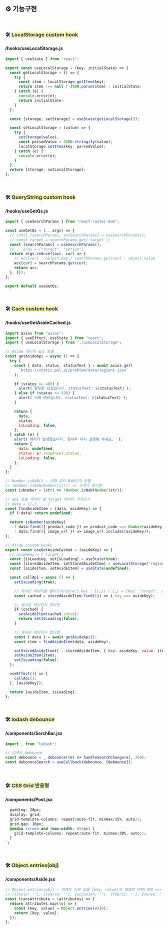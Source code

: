 ## ⚙️ 기능구현

<br/>

### 🛠 <span style="color: #2D3748; background-color:#fff5b1;">**LocalStorage custom hook**</span>

#### /hooks/useLocalStorage.js

```javascript
import { useState } from "react";

export const useLocalStorage = (key, initialState) => {
  const getLocalStorage = () => {
    try {
      const item = localStorage.getItem(key);
      return item !== null ? JSON.parse(item) : initialState;
    } catch (e) {
      console.error(e);
      return initialState;
    }
  };

  const [storage, setStorage] = useState(getLocalStorage());

  const setLocalStorage = (value) => {
    try {
      setStorage(value);
      const parsedValue = JSON.stringify(value);
      localStorage.setItem(key, parsedValue);
    } catch (e) {
      console.error(e);
    }
  };
  return [storage, setLocalStorage];
};
```

<br />

### 🛠 <span style="color: #2D3748; background-color:#fff5b1;">**QueryString custom hook**</span>

#### /hooks/useGetQs.js

```javascript
import { useSearchParams } from "react-router-dom";

const useGetQs = (...args) => {
  // const [searchParams, setSearchParams] = useSearchParams();
  // const target = searchParams.get('target');
  const [searchParams] = useSearchParams();
  // ...args = ["target", "option"]
  return args.reduce((acc, cur) => {
    // acc[cur] : object.key / searchParams.get(cur) : object.value
    acc[cur] = searchParams.get(cur);
    return acc;
  }, {});
};

export default useGetQs;
```

<br />

### 🛠 <span style="color: #2D3748; background-color:#fff5b1;">**Cach custom hook**</span>

#### /hooks/useGetAsideCached.js

```javascript
import axios from "axios";
import { useEffect, useState } from "react";
import { useLocalStorage } from "./useLocalStorage";

// Aside 데이터 api 호출
const getAsideApi = async () => {
  try {
    const { data, status, statusText } = await axios.get(
      `https://static.pxl.ai/problem/data/regions.json`
    );

    if (status >= 400) {
      alert(`잘못된 요청입니다. statusText: ${statusText}`);
    } else if (status >= 500) {
      alert(`서버 에러입니다. statusText: ${statusText}`);
    }

    return {
      data,
      status,
      isLoading: false,
    };
  } catch (e) {
    alert(`에러가 발생했습니다. 잠시후 다시 실행해 주세요. `);
    return {
      data: undefined,
      status: e?.response?.status,
      isLoading: false,
    };
  }
};

// Number.isNaN() : 어떤 값이 NaN인지 판별
// !Number.isNaN(Number(str)) => 숫자가 맞다면
const isNumber = (str) => !Number.isNaN(Number(str));

// api 호출 데이터 중 target 데이터 가져오기
// data = [{…}, ...]
const findAsideItem = (data, asideKey) => {
  if (!data) return undefined;

  return isNumber(asideKey)
    ? data.find(({ product_code }) => product_code === Number(asideKey))
    : data.find(({ image_url }) => image_url.includes(asideKey));
};

// Aside custom hooks
export const useGetAsideCached = (asideKey) => {
  // asideKey = { target }
  const [isLoading, setIsLoading] = useState(true);
  const [storedAsideItem, setStoredAsideItem] = useLocalStorage("region", []);
  const [asideItem, setAsideItem] = useState(undefined);

  const callApi = async () => {
    setIsLoading(true);

    // 캐시된 데이터를 불러오기(object.key : [{…}] / {…} = {key: 'target', value: {…}})
    const cached = storedAsideItem.find((i) => i.key === asideKey);

    // 캐시된 데이터가 있다면
    if (cached) {
      setAsideItem(cached.value);
      return setIsLoading(false);
    }

    // 캐시된 데이터가 없다면
    const { data } = await getAsideApi();
    const item = findAsideItem(data, asideKey);

    setStoredAsideItem([...storedAsideItem, { key: asideKey, value: item }]);
    setAsideItem(item);
    setIsLoading(false);
  };

  useEffect(() => {
    callApi();
  }, [asideKey]);

  return [asideItem, isLoading];
};
```

<br />

### 🛠 <span style="color: #2D3748; background-color:#fff5b1;">**lodash debounce**</span>

#### /components/SerchBar.jsx

```javascript
import _ from "lodash";

// 검색시 debounce
const debounce = _.debounce((e) => handleSearchChange(e), 200);
const debounceSearch = useCallback(debounce, [debounce]);
```

<br />

### 🛠 <span style="color: #2D3748; background-color:#fff5b1;">**CSS Grid 반응형**</span>

#### /components/Post.jsx

```css
  padding: 20px;
  display: grid;
  grid-template-columns: repeat(auto-fit, minmax(15%, auto));
  grid-gap: 10px;
  @media screen and (max-width: 850px) {
    grid-template-columns: repeat(auto-fit, minmax(30%, auto));
  }
`;
```

<br />

### 🛠 <span style="color: #2D3748; background-color:#fff5b1;">**Object.entries(obj)**</span>

#### /components/Aside.jsx

```javascript
// Object.entries(obj) : 객체의 키와 값을 [key, value]의 배열로 반환(객체 ==> 2차원 배열)
// [{style: ''}, {season: ''}, {occasion: ''}, {fabric: ''}, {sense: ''}, {pattern: ''}]
const transAttribute = (attributes) => {
  return attributes.map((v) => {
    const [key, value] = Object.entries(v)[0];
    return [key, value];
  });
};
```
